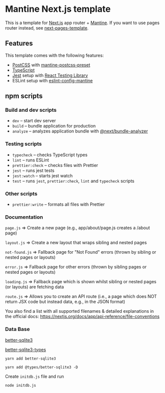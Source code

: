 # Mantine Next.js template

This is a template for [Next.js](https://nextjs.org/) app router + [Mantine](https://mantine.dev/).
If you want to use pages router instead, see [next-pages-template](https://github.com/mantinedev/next-pages-template).

## Features

This template comes with the following features:

- [PostCSS](https://postcss.org/) with [mantine-postcss-preset](https://mantine.dev/styles/postcss-preset)
- [TypeScript](https://www.typescriptlang.org/)
- [Jest](https://jestjs.io/) setup with [React Testing Library](https://testing-library.com/docs/react-testing-library/intro)
- ESLint setup with [eslint-config-mantine](https://github.com/mantinedev/eslint-config-mantine)

## npm scripts

### Build and dev scripts

- `dev` – start dev server
- `build` – bundle application for production
- `analyze` – analyzes application bundle with [@next/bundle-analyzer](https://www.npmjs.com/package/@next/bundle-analyzer)

### Testing scripts

- `typecheck` – checks TypeScript types
- `lint` – runs ESLint
- `prettier:check` – checks files with Prettier
- `jest` – runs jest tests
- `jest:watch` – starts jest watch
- `test` – runs `jest`, `prettier:check`, `lint` and `typecheck` scripts

### Other scripts

- `prettier:write` – formats all files with Prettier

### Documentation

`page.js` => Create a new page (e.g., app/about/page.js creates a <your-domain>/about page)

`layout.js` => Create a new layout that wraps sibling and nested pages

`not-found.js` => Fallback page for "Not Found" errors (thrown by sibling or nested pages or layouts)

`error.js` => Fallback page for other errors (thrown by sibling pages or nested pages or layouts)

`loading.js` => Fallback page which is shown whilst sibling or nested pages (or layouts) are fetching data

`route.js` => Allows you to create an API route (i.e., a page which does NOT return JSX code but instead data, e.g., in the JSON format)

You also find a list with all supported filenames & detailed explanations in the official docs: https://nextjs.org/docs/app/api-reference/file-conventions

### Data Base

[better-sqlite3](https://www.npmjs.com/package/better-sqlite3)

[better-sqlite3-types](https://www.npmjs.com/package/@types/better-sqlite3)

```console
yarn add better-sqlite3

yarn add @types/better-sqlite3 -D
```

Create `initdb.js` file and run

```console
node initdb.js
```
